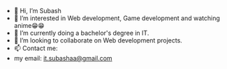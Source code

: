 - 👋 Hi, I’m Subash
- 👀 I’m interested in Web development, Game development and watching anime😁😁
- 🌱 I’m currently doing a bachelor's degree in IT. 
- 💞️ I’m looking to collaborate on Web development projects.
- 📫 Contact me: 
-    my email: it.subashaa@gmail.com

<!---
Subash-A-A/Subash-A-A is a ✨ special ✨ repository because its `README.md` (this file) appears on your GitHub profile.
You can click the Preview link to take a look at your changes.
--->
